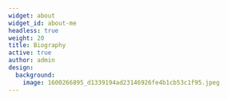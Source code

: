 ```yaml
---
widget: about
widget_id: about-me
headless: true
weight: 20
title: Biography
active: true
author: admin
design:
  background:
    image: 1600266895_d1339194ad23146926fe4b1cb53c1f95.jpeg
---
```

